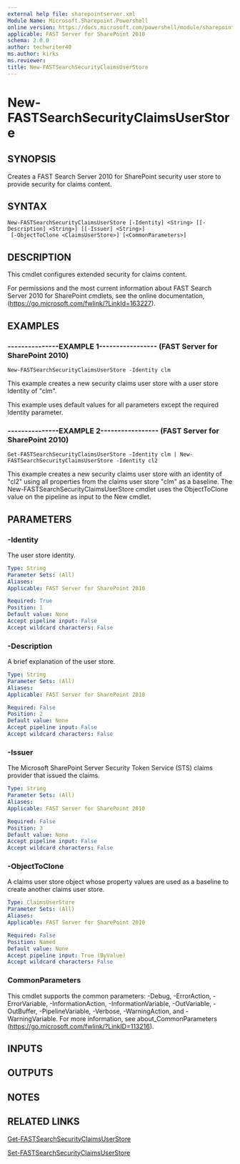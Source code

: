```yaml
---
external help file: sharepointserver.xml
Module Name: Microsoft.Sharepoint.Powershell
online version: https://docs.microsoft.com/powershell/module/sharepoint-server/new-fastsearchsecurityclaimsuserstore
applicable: FAST Server for SharePoint 2010
schema: 2.0.0
author: techwriter40
ms.author: kirks
ms.reviewer: 
title: New-FASTSearchSecurityClaimsUserStore
---
```


# New-FASTSearchSecurityClaimsUserStore

## SYNOPSIS
Creates a FAST Search Server 2010 for SharePoint security user store to provide security for claims content.

## SYNTAX

```
New-FASTSearchSecurityClaimsUserStore [-Identity] <String> [[-Description] <String>] [[-Issuer] <String>]
 [-ObjectToClone <ClaimsUserStore>] [<CommonParameters>]
```

## DESCRIPTION
This cmdlet configures extended security for claims content.

For permissions and the most current information about FAST Search Server 2010 for SharePoint cmdlets, see the online documentation, (https://go.microsoft.com/fwlink/?LinkId=163227).

## EXAMPLES

### ---------------EXAMPLE 1----------------- (FAST Server for SharePoint 2010)
```
New-FASTSearchSecurityClaimsUserStore -Identity clm
```

This example creates a new security claims user store with a user store Identity of "clm".

This example uses default values for all parameters except the required Identity parameter.

### ---------------EXAMPLE 2----------------- (FAST Server for SharePoint 2010)
```
Get-FASTSearchSecurityClaimsUserStore -Identity clm | New-FASTSearchSecurityClaimsUserStore -Identity cl2
```

This example creates a new security claims user store with an identity of "cl2" using all properties from the claims user store "clm" as a baseline.
The New-FASTSearchSecurityClaimsUserStore cmdlet uses the ObjectToClone value on the pipeline as input to the New cmdlet.

## PARAMETERS

### -Identity
The user store identity.

```yaml
Type: String
Parameter Sets: (All)
Aliases: 
Applicable: FAST Server for SharePoint 2010

Required: True
Position: 1
Default value: None
Accept pipeline input: False
Accept wildcard characters: False
```

### -Description
A brief explanation of the user store.

```yaml
Type: String
Parameter Sets: (All)
Aliases: 
Applicable: FAST Server for SharePoint 2010

Required: False
Position: 2
Default value: None
Accept pipeline input: False
Accept wildcard characters: False
```

### -Issuer
The Microsoft SharePoint Server Security Token Service (STS) claims provider that issued the claims.

```yaml
Type: String
Parameter Sets: (All)
Aliases: 
Applicable: FAST Server for SharePoint 2010

Required: False
Position: 3
Default value: None
Accept pipeline input: False
Accept wildcard characters: False
```

### -ObjectToClone
A claims user store object whose property values are used as a baseline to create another claims user store.

```yaml
Type: ClaimsUserStore
Parameter Sets: (All)
Aliases: 
Applicable: FAST Server for SharePoint 2010

Required: False
Position: Named
Default value: None
Accept pipeline input: True (ByValue)
Accept wildcard characters: False
```

### CommonParameters
This cmdlet supports the common parameters: -Debug, -ErrorAction, -ErrorVariable, -InformationAction, -InformationVariable, -OutVariable, -OutBuffer, -PipelineVariable, -Verbose, -WarningAction, and -WarningVariable. For more information, see about_CommonParameters (https://go.microsoft.com/fwlink/?LinkID=113216).

## INPUTS

## OUTPUTS

## NOTES

## RELATED LINKS

[Get-FASTSearchSecurityClaimsUserStore](Get-FASTSearchSecurityClaimsUserStore.md)

[Set-FASTSearchSecurityClaimsUserStore](Set-FASTSearchSecurityClaimsUserStore.md)

